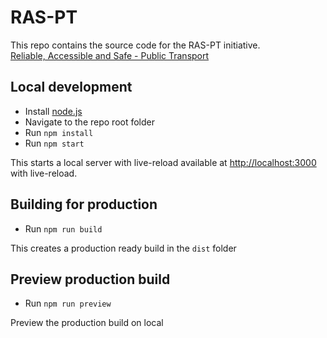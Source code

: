# RAS-PT

This repo contains the source code for the RAS-PT initiative.  
[Reliable, Accessible and Safe - Public Transport](https://urbanmorph.github.io/RAS-PT/)

## Local development

- Install [node.js](https://nodejs.org/en/download/)
- Navigate to the repo root folder
- Run `npm install`
- Run `npm start`

This starts a local server with live-reload available at [http://localhost:3000](http://localhost:3000) with live-reload.

## Building for production

- Run `npm run build`

This creates a production ready build in the `dist` folder

## Preview production build

- Run `npm run preview`

Preview the production build on local
